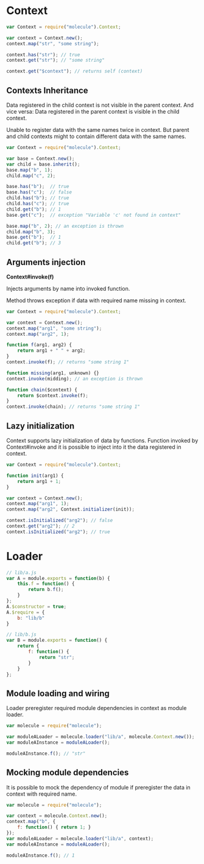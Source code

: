 # Context

```javascript
var Context = require("molecule").Context;

var context = Context.new();
context.map("str", "some string");

context.has("str"); // true
context.get("str"); // "some string"

context.get("$context"); // returns self (context)
```

## Contexts Inheritance

Data registered in the child context is not visible in the parent context. And vice versa: Data registered in the parent context is visible in the child context.

Unable to register data with the same names twice in context. But parent and child contexts might to contain different data with the same names.

```javascript
var Context = require("molecule").Context;

var base = Context.new();
var child = base.inherit();
base.map("b", 1);
child.map("c", 2);

base.has("b");  // true
base.has("c");  // false
child.has("b"); // true
child.has("c"); // true
child.get("b"); // 1
base.get("c");  // exception "Variable 'c' not found in context"

base.map("b", 2); // an exception is thrown
child.map("b", 3);
base.get("b");  // 1
child.get("b"); // 3
```

## Arguments injection

**Context#invoke(f)**

Injects arguments by name into invoked function.

Method throws exception if data with required name missing in context.

```javascript
var Context = require("molecule").Context;

var context = Context.new();
context.map("arg1", "some string");
context.map("arg2", 1);

function f(arg1, arg2) {
	return arg1 + " " + arg2;
}
context.invoke(f); // returns "some string 1"

function missing(arg1, unknown) {}
context.invoke(midding); // an exception is thrown

function chain($context) {
	return $context.invoke(f);
}
context.invoke(chain); // returns "some string 1"
```

## Lazy initialization

Context supports lazy initialization of data by functions. Function invoked by Context#invoke and it is possible to inject into it the data registered in context.

```javascript
var Context = require("molecule").Context;

function init(arg1) {
	return arg1 + 1;
}

var context = Context.new();
context.map("arg1", 1);
context.map("arg2", Context.initializer(init));

context.isInitialized("arg2"); // false
context.get("arg2"); // 2
context.isInitialized("arg2"); // true
```

# Loader

```javascript
// lib/a.js
var A = module.exports = function(b) {
	this.f = function() {
    	return b.f();
    }
};
A.$constructor = true;
A.$require = {
	b: "lib/b"
}
```

```javascript
// lib/b.js
var B = module.exports = function() {
	return {
    	f: function() {
        	return "str";
        }
    }
};
```

## Module loading and wiring

Loader preregister required module dependencies in context as module loader. 

```javascript
var molecule = require("molecule");

var moduleALoader = molecule.loader("lib/a", molecule.Context.new());
var moduleAInstance = moduleALoader();

moduleAInstance.f(); // "str"
```

## Mocking module dependencies

It is possible to mock the dependency of module if preregister the data in context with required name.

```javascript
var molecule = require("molecule");

var context = molecule.Context.new();
context.map("b", {
	f: function() { return 1; }
});
var moduleALoader = molecule.loader("lib/a", context);
var moduleAInstance = moduleALoader();

moduleAInstance.f(); // 1
```
